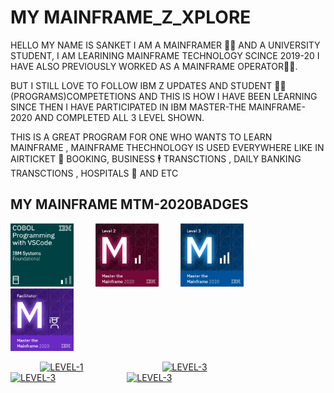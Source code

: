 
# MY MAINFRAME_Z_XPLORE

HELLO MY NAME IS SANKET I AM A MAINFRAMER 👨‍💻 AND A UNIVERSITY STUDENT, I AM LEARINING MAINFRAME TECHNOLOGY SCINCE 2019-20
I HAVE ALSO PREVIOUSLY WORKED AS A MAINFRAME OPERATOR👷‍♂️.

BUT I STILL LOVE TO FOLLOW IBM Z UPDATES AND STUDENT 🧑‍🎓 (PROGRAMS)COMPETETIONS AND THIS IS HOW I HAVE BEEN LEARNING SINCE THEN 
I HAVE PARTICIPATED IN IBM MASTER-THE MAINFRAME-2020 AND COMPLETED ALL 3 LEVEL SHOWN.

THIS IS A GREAT PROGRAM FOR ONE WHO WANTS TO LEARN MAINFRAME , MAINFRAME THECHNOLOGY IS USED EVERYWHERE LIKE IN AIRTICKET 🎫 BOOKING, BUSINESS 🕴️ TRANSCTIONS , DAILY BANKING TRANSCTIONS , HOSPITALS 🏥 AND ETC





## MY MAINFRAME MTM-2020BADGES


<div align="left"><img src="/cobol-programming-with-vscode.png" alt="cobol-programming-with-vscode.png" width="20%;"  div align="centre" </p> &nbsp;&nbsp;&nbsp;&nbsp;&nbsp;&nbsp;&nbsp; <img src="/master-the-mainframe-2020-level-2.png" alt="master-the-mainframe-2020-level-2.png" width="20%;"  div align="centre"  </p> &nbsp;&nbsp;&nbsp;&nbsp;&nbsp;&nbsp;&nbsp; <img src="/master-the-mainframe-2020-level-3.png" alt="master-the-mainframe-2020-level-3" width="20%;"  div align="centre" </p> &nbsp;&nbsp;&nbsp;&nbsp;&nbsp;&nbsp;&nbsp; <img src="/master-the-mainframe-2020-facilitator.png" alt="master-the-mainframe-2020-facilitator.png" width="20%;" />
  
&nbsp;&nbsp;&nbsp;&nbsp;&nbsp;&nbsp;&nbsp;&nbsp;&nbsp;&nbsp;&nbsp;&nbsp;[![LEVEL-1](https://img.shields.io/badge/BADGE-LEVEL1-brightgreen)](https://www.credly.com/badges/643db107-dbe3-4dfe-bea3-84f48ba9602e/public_url)&nbsp;&nbsp;&nbsp;&nbsp;&nbsp;&nbsp;&nbsp;&nbsp;&nbsp;&nbsp;&nbsp;&nbsp;&nbsp;&nbsp;&nbsp;&nbsp;&nbsp;&nbsp;&nbsp;&nbsp;&nbsp;&nbsp;&nbsp;&nbsp;&nbsp;&nbsp;&nbsp;&nbsp;&nbsp;&nbsp;&nbsp; [![LEVEL-3](https://img.shields.io/badge/BADGE-LEVEL%202-red)](https://www.credly.com/badges/11a14790-43df-4db7-b4bf-a30510f1f700/public_url)
&nbsp;&nbsp;&nbsp;&nbsp;&nbsp;&nbsp;&nbsp;&nbsp;&nbsp;&nbsp;&nbsp;&nbsp;&nbsp;&nbsp;&nbsp;&nbsp;&nbsp;&nbsp;&nbsp;&nbsp;&nbsp;&nbsp;&nbsp;&nbsp;&nbsp;&nbsp;&nbsp;&nbsp; [![LEVEL-3](https://img.shields.io/badge/BADGE-LEVEL%203-blue)](https://www.credly.com/badges/8a148dfd-7576-4b56-a7d3-fc01239de8ed/public_url) &nbsp;&nbsp;&nbsp;&nbsp;&nbsp;&nbsp;&nbsp;&nbsp;&nbsp;&nbsp;&nbsp;&nbsp;&nbsp;&nbsp;&nbsp;&nbsp;&nbsp;&nbsp;&nbsp;&nbsp;&nbsp;&nbsp;&nbsp;&nbsp;&nbsp;&nbsp;&nbsp; [![LEVEL-3](https://img.shields.io/badge/BADGE-FACILIATOR-purple)](https://www.credly.com/badges/c0c64587-4b4f-4a01-8654-9ec14cf37690/public_url)

